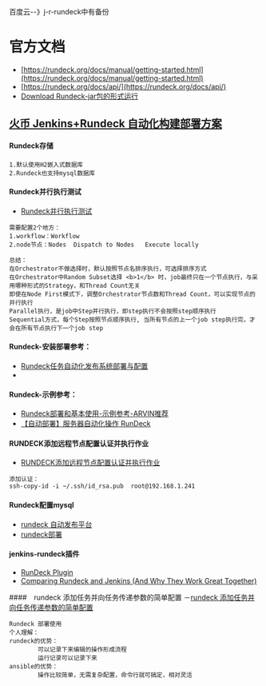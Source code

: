 百度云--》j-r-rundeck中有备份 
# 官方文档

- [https://rundeck.org/docs/manual/getting-started.html](https://rundeck.org/docs/manual/getting-started.html)
- [https://rundeck.org/docs/api/](https://rundeck.org/docs/api/)
- [Download Rundeck-jar包的形式运行](https://rundeck.org/download/jar/)

## [火币 Jenkins+Rundeck 自动化构建部署方案](https://gitbook.cn/gitchat/activity/5bfe78d8bb58a42f47381696)

#### Rundeck存储

```
1.默认使用H2嵌入式数据库
2.Rundeck也支持mysql数据库
```
#### Rundeck并行执行测试
- [Rundeck并行执行测试](https://www.jianshu.com/p/4b774ea6c0d1)

```
需要配置2个地方：
1.workflow：Workflow
2.node节点：Nodes  Dispatch to Nodes   Execute locally  
```

```
总结：
在Orchestrator不做选择时，默认按照节点名排序执行，可选择排序方式
在Orchestrator中Random Subset选择 <b>1</b> 时，job最终只在一个节点执行，与采用哪种形式的Strategy，和Thread Count无关
即使在Node First模式下，调整Orchestrator节点数和Thread Count，可以实现节点的并行执行
Parallel执行，是job中Step并行执行，即step执行不会按照step顺序执行
Sequential方式，每个Step按照节点顺序执行, 当所有节点的上一个job step执行完，才会在所有节点执行下一个job step

```

#### Rundeck-安装部署参考：
- [Rundeck任务自动化发布系统部署与配置](https://blog.csdn.net/kwu_ganymede/article/details/51614276)
- []()

#### Rundeck-示例参考：
- [Rundeck部署和基本使用-示例参考-ARVIN推荐](https://www.cnblogs.com/bugsbunny/p/7614958.html)
- [【自动部署】服务器自动化操作 RunDeck](https://www.iyunv.com/thread-385193-1-1.html)

#### RUNDECK添加远程节点配置认证并执行作业
- [RUNDECK添加远程节点配置认证并执行作业](https://blog.csdn.net/lsysafe/article/details/83246762)

```
添加认证：
ssh-copy-id -i ~/.ssh/id_rsa.pub  root@192.168.1.241
```

#### Rundeck配置mysql
- [rundeck 自动发布平台](https://yq.aliyun.com/wenji/293772)
- [rundeck部署](https://wenku.baidu.com/view/84c78b15fab069dc5122019d.html)

#### jenkins-rundeck插件
- [RunDeck Plugin](https://wiki.jenkins.io/display/JENKINS/RunDeck+Plugin)
- [Comparing Rundeck and Jenkins (And Why They Work Great Together)](https://www.rundeck.com/blog/comparing-rundeck-and-jenkins-works-great-together)

####　rundeck 添加任务并向任务传递参数的简单配置
－[rundeck 添加任务并向任务传递参数的简单配置](https://blog.csdn.net/lsysafe/article/details/83152138)

```
Rundeck 部署使用
个人理解：
rundeck的优势：
        可以记录下来编辑的操作形成流程
        运行记录可以记录下来
ansible的优势：
        操作比较简单，无需复杂配置，命令行就可搞定，相对灵活

```